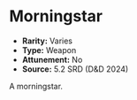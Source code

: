 # Morningstar

- **Rarity:** Varies
- **Type:** Weapon
- **Attunement:** No
- **Source:** 5.2 SRD (D&D 2024)

A morningstar.
